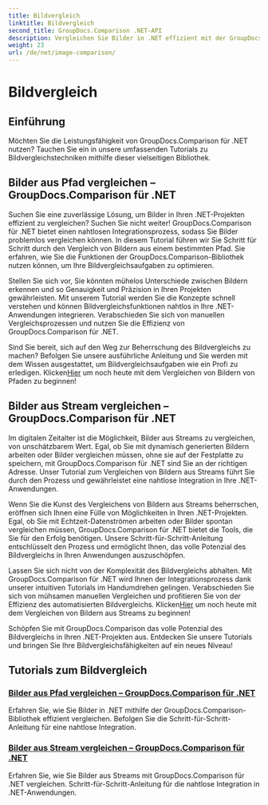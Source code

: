 ```yaml
---
title: Bildvergleich
linktitle: Bildvergleich
second_title: GroupDocs.Comparison .NET-API
description: Vergleichen Sie Bilder in .NET effizient mit der GroupDocs.Comparison-Bibliothek. Schritt-für-Schritt-Anleitungen für die nahtlose Integration von Pfad oder Stream.
weight: 23
url: /de/net/image-comparison/
---
```


# Bildvergleich


## Einführung

Möchten Sie die Leistungsfähigkeit von GroupDocs.Comparison für .NET nutzen? Tauchen Sie ein in unsere umfassenden Tutorials zu Bildvergleichstechniken mithilfe dieser vielseitigen Bibliothek.

## Bilder aus Pfad vergleichen – GroupDocs.Comparison für .NET

Suchen Sie eine zuverlässige Lösung, um Bilder in Ihren .NET-Projekten effizient zu vergleichen? Suchen Sie nicht weiter! GroupDocs.Comparison für .NET bietet einen nahtlosen Integrationsprozess, sodass Sie Bilder problemlos vergleichen können. In diesem Tutorial führen wir Sie Schritt für Schritt durch den Vergleich von Bildern aus einem bestimmten Pfad. Sie erfahren, wie Sie die Funktionen der GroupDocs.Comparison-Bibliothek nutzen können, um Ihre Bildvergleichsaufgaben zu optimieren.

Stellen Sie sich vor, Sie könnten mühelos Unterschiede zwischen Bildern erkennen und so Genauigkeit und Präzision in Ihren Projekten gewährleisten. Mit unserem Tutorial werden Sie die Konzepte schnell verstehen und können Bildvergleichsfunktionen nahtlos in Ihre .NET-Anwendungen integrieren. Verabschieden Sie sich von manuellen Vergleichsprozessen und nutzen Sie die Effizienz von GroupDocs.Comparison für .NET.

 Sind Sie bereit, sich auf den Weg zur Beherrschung des Bildvergleichs zu machen? Befolgen Sie unsere ausführliche Anleitung und Sie werden mit dem Wissen ausgestattet, um Bildvergleichsaufgaben wie ein Profi zu erledigen. Klicken[Hier](./compare-images-from-path/) um noch heute mit dem Vergleichen von Bildern von Pfaden zu beginnen!

## Bilder aus Stream vergleichen – GroupDocs.Comparison für .NET

Im digitalen Zeitalter ist die Möglichkeit, Bilder aus Streams zu vergleichen, von unschätzbarem Wert. Egal, ob Sie mit dynamisch generierten Bildern arbeiten oder Bilder vergleichen müssen, ohne sie auf der Festplatte zu speichern, mit GroupDocs.Comparison für .NET sind Sie an der richtigen Adresse. Unser Tutorial zum Vergleichen von Bildern aus Streams führt Sie durch den Prozess und gewährleistet eine nahtlose Integration in Ihre .NET-Anwendungen.

Wenn Sie die Kunst des Vergleichens von Bildern aus Streams beherrschen, eröffnen sich Ihnen eine Fülle von Möglichkeiten in Ihren .NET-Projekten. Egal, ob Sie mit Echtzeit-Datenströmen arbeiten oder Bilder spontan vergleichen müssen, GroupDocs.Comparison für .NET bietet die Tools, die Sie für den Erfolg benötigen. Unsere Schritt-für-Schritt-Anleitung entschlüsselt den Prozess und ermöglicht Ihnen, das volle Potenzial des Bildvergleichs in Ihren Anwendungen auszuschöpfen.

Lassen Sie sich nicht von der Komplexität des Bildvergleichs abhalten. Mit GroupDocs.Comparison für .NET wird Ihnen der Integrationsprozess dank unserer intuitiven Tutorials im Handumdrehen gelingen. Verabschieden Sie sich von mühsamen manuellen Vergleichen und profitieren Sie von der Effizienz des automatisierten Bildvergleichs. Klicken[Hier](./compare-images-from-stream/) um noch heute mit dem Vergleichen von Bildern aus Streams zu beginnen!

Schöpfen Sie mit GroupDocs.Comparison das volle Potenzial des Bildvergleichs in Ihren .NET-Projekten aus. Entdecken Sie unsere Tutorials und bringen Sie Ihre Bildvergleichsfähigkeiten auf ein neues Niveau!
## Tutorials zum Bildvergleich
### [Bilder aus Pfad vergleichen – GroupDocs.Comparison für .NET](./compare-images-from-path/)
Erfahren Sie, wie Sie Bilder in .NET mithilfe der GroupDocs.Comparison-Bibliothek effizient vergleichen. Befolgen Sie die Schritt-für-Schritt-Anleitung für eine nahtlose Integration.
### [Bilder aus Stream vergleichen – GroupDocs.Comparison für .NET](./compare-images-from-stream/)
Erfahren Sie, wie Sie Bilder aus Streams mit GroupDocs.Comparison für .NET vergleichen. Schritt-für-Schritt-Anleitung für die nahtlose Integration in .NET-Anwendungen.